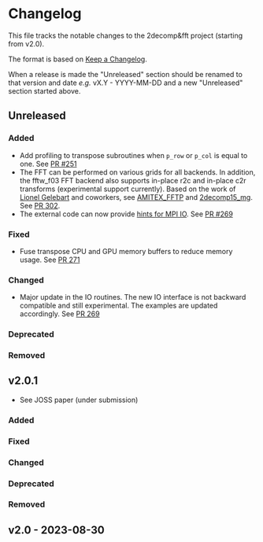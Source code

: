 # Changelog

This file tracks the notable changes to the 2decomp&fft project (starting from v2.0).

The format is based on [Keep a Changelog](https://keepachangelog.com/en/1.0.0/).

When a release is made the "Unreleased" section should be renamed to that version and date
_e.g._ vX.Y - YYYY-MM-DD and a new "Unreleased" section started above.

## Unreleased

### Added

- Add profiling to transpose subroutines when `p_row` or `p_col` is equal to one. See [PR #251](https://github.com/2decomp-fft/2decomp-fft/pull/251)
- The FFT can be performed on various grids for all backends. In addition, the fftw_f03 FFT backend also supports in-place r2c and in-place c2r transforms (experimental support currently). Based on the work of [Lionel Gelebart](https://github.com/LionelGelebart) and coworkers, see [AMITEX_FFTP](https://amitexfftp.github.io/AMITEX/index.html) and [2decomp15_mg](https://github.com/LionelGelebart/2decomp15_mg). See [PR 302](https://github.com/2decomp-fft/2decomp-fft/pull/302).
- The external code can now provide [hints for MPI IO](https://www.mpi-forum.org/docs/mpi-3.1/mpi31-report/node315.htm#Node316). See [PR #269](https://github.com/2decomp-fft/2decomp-fft/pull/269)

### Fixed

- Fuse transpose CPU and GPU memory buffers to reduce memory usage. See [PR 271](https://github.com/2decomp-fft/2decomp-fft/pull/271)

### Changed

- Major update in the IO routines. The new IO interface is not backward compatible and still experimental. The examples are updated accordingly. See [PR 269](https://github.com/2decomp-fft/2decomp-fft/pull/269)

### Deprecated
### Removed

## v2.0.1

- See JOSS paper (under submission)

### Added
### Fixed
### Changed
### Deprecated
### Removed

## v2.0 - 2023-08-30
